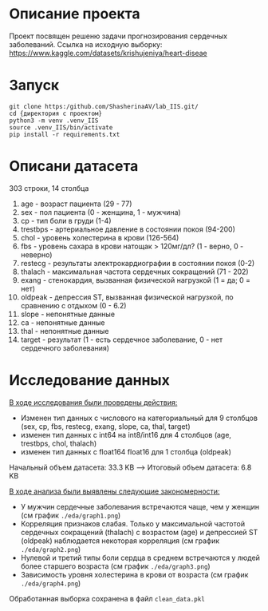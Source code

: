 # Описание проекта

Проект посвящен решеню задачи прогнозирования сердечных заболеваний. Ссылка на исходную выборку: https://www.kaggle.com/datasets/krishujeniya/heart-diseae 

# Запуск
```
git clone https:/github.com/ShasherinaAV/lab_IIS.git/
cd {директория с проектом}
python3 -m venv .venv_IIS
source .venv_IIS/bin/activate
pip install -r requirements.txt
```
# Описани датасета


303 строки, 14 столбца

1. age - возраст пациента (29 - 77)
2. sex - пол пациента (0 - женщина, 1 - мужчина)
3. cp - тип боли в груди (1-4)
4. trestbps - артериальное давление в состоянии покоя (94-200)
5. chol - уровень холестерина в крови (126-564)
6. fbs - уровень сахара в крови натощак > 120мг/дл? (1 - верно, 0 - неверно)
7. restecg - результаты электрокардиографии в состоянии покоя (0-2)
8. thalach - максимальная частота сердечных сокращений (71 - 202)
9. exang - стенокардия, вызванная физической нагрузкой (1 = да; 0 = нет)
10. oldpeak - депрессия ST, вызванная физической нагрузкой, по сравнению с отдыхом (0 - 6.2)
11. slope - непонятные данные
12. ca - непонятные данные
13. thal - непонятные данные
14. target - результат (1 - есть сердечное заболевание, 0 - нет сердечного заболевания)

# Исследование данных

<u>В ходе исследования были проведены действия:</u>
* Изменен тип данных с числового на категориальный для 9 столбцов (sex, cp, fbs, restecg, exang, slope, ca, thal, target)
* изменен тип данных с int64 на int8/int16  для 4 столбцов (age, trestbps, chol, thalach)
* изменен тип данных с float164 float16 для 1 столбца (oldpeak)

Начальный объем датасета: 33.3 KB --> Итоговый объем датасета: 6.8 KB

<u> В ходе анализа были выявлены следующие закономерности:</u>

* У мужчин сердечные заболевания встречаются чаще, чем у женщин (см график `./eda/graph1.png`)
* Корреляция признаков слабая. Только у максимальной частотой сердечных сокращений (thalach) с возрастом (age) и депрессией ST (oldpeak) наблюдается некоторая корреляция (см график `./eda/graph2.png`)
* Нулевой и третий типы боли сердца в среднем встречаются у людей более старшего возраста (см график `./eda/graph3.png`)
* Зависимость уровня холестерина в крови от возраста (см график `./eda/graph4.png`)

Обработанная выборка сохранена в файл `clean_data.pkl`